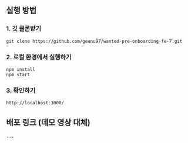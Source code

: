 ## 실행 방법

### 1. 깃 클론받기

```
git clone https://github.com/geunu97/wanted-pre-onboarding-fe-7.git
```

### 2. 로컬 환경에서 실행하기

```
npm install
npm start
```

### 3. 확인하기

```
http://localhost:3000/
```

## 배포 링크 (데모 영상 대체)

```
...
```

